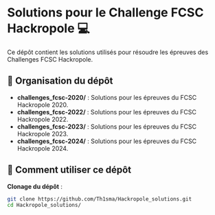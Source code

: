 # Solutions pour le Challenge FCSC Hackropole 💻

Ce dépôt contient les solutions utilisés pour résoudre les épreuves des Challenges FCSC Hackropole.

## 📂 Organisation du dépôt

- **challenges_fcsc-2020/** : Solutions pour les épreuves du FCSC Hackropole 2020.
- **challenges_fcsc-2022/** : Solutions pour les épreuves du FCSC Hackropole 2022.
- **challenges_fcsc-2023/** : Solutions pour les épreuves du FCSC Hackropole 2023.
- **challenges_fcsc-2024/** : Solutions pour les épreuves du FCSC Hackropole 2024.

## 🚀 Comment utiliser ce dépôt

**Clonage du dépôt** :
   ```bash
   git clone https://github.com/Th1sma/Hackropole_solutions.git
   cd Hackropole_solutions/
